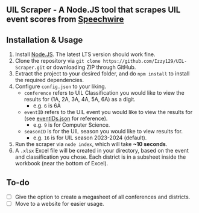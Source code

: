## UIL Scraper - A Node.JS tool that scrapes UIL event scores from [Speechwire](https://postings.speechwire.com/r-uil-academics.php?seasonid=16)

## Installation & Usage
1. Install [Node.JS](https://nodejs.org/en/download). The latest LTS version should work fine.
2. Clone the repository via `git clone https://github.com/Izzy129/UIL-Scraper.git` or downloading ZIP through GitHub.
3. Extract the project to your desired folder, and do `npm install` to install the required dependencies.
4. Configure `config.json` to your liking.
     - `conference` refers to UIL Classification you would like to view the results for (1A, 2A, 3A, 4A, 5A, 6A) as a digit.
         - e.g. `6` is 6A
     - `eventID` refers to the UIL event you would like to view the results for (see [eventIDs.json](https://github.com/Izzy129/UIL-Scraper/blob/main/eventIDs.json) for reference).
         - e.g. `9` is for Computer Science.
     - `seasonID` is for the UIL season you would like to view results for.
         - e.g. `16` is for UIL season 2023-2024 (default).  
5. Run the scraper via `node index`, which will take **~10 seconds**.
6. A `.xlsx` Excel file will be created in your directory, based on the event and classification you chose. Each district is in a subsheet inside the workbook (near the bottom of Excel).

## To-do
- [ ] Give the option to create a megasheet of all conferences and districts.
- [ ] Move to a website for easier usage.
